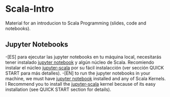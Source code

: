 # Scala-Intro
Material for an introducion to Scala Programming (slides, code and notebooks).

## Jupyter Notebooks 
-[ES] para ejecutar las jupyter notebooks en tu máquina local, necesitarás tener instalado [jupyter notebook](http://jupyter.readthedocs.io/en/latest/install.html) y algún núcleo de Scala. Recomiendo instalar el núcleo [jupyter-scala](https://github.com/jupyter-scala/jupyter-scala) por su fácil instalacción (ver sección QUICK START para más detalles).
-[EN] to run the jupyter notebooks in your machine, we must have [jupyter notebook](http://jupyter.readthedocs.io/en/latest/install.html) installed and any of Scala Kernels. I Recommend you to install the [jupyter-scala](https://github.com/jupyter-scala/jupyter-scala) kernel because of its easy installation (see QUICK START section for details).
